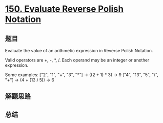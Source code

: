 # [150. Evaluate Reverse Polish Notation](https://leetcode.com/problems/evaluate-reverse-polish-notation/)

## 题目

        
Evaluate the value of an arithmetic expression in Reverse Polish Notation.



Valid operators are +, -, *, /. Each operand may be an integer or another expression.



Some examples:
  ["2", "1", "+", "3", "*"] -> ((2 + 1) * 3) -> 9
  ["4", "13", "5", "/", "+"] -> (4 + (13 / 5)) -> 6


      

## 解题思路


## 总结


